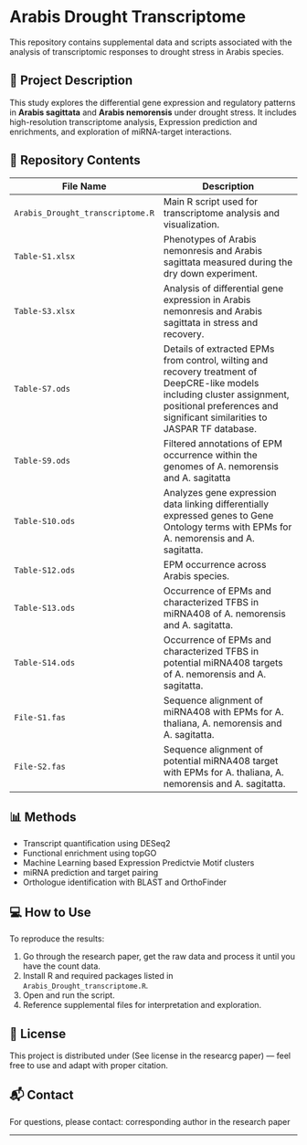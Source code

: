 # Arabis Drought Transcriptome

This repository contains supplemental data and scripts associated with the analysis of transcriptomic responses to drought stress in Arabis species.

## 🧪 Project Description

This study explores the differential gene expression and regulatory patterns in **Arabis sagittata** and **Arabis nemorensis** under drought stress. It includes high-resolution transcriptome analysis, Expression prediction and enrichments, and exploration of miRNA-target interactions.

## 📁 Repository Contents

| File Name                                      | Description |
|-----------------------------------------------|-------------|
| `Arabis_Drought_transcriptome.R`               | Main R script used for transcriptome analysis and visualization. |
| `Table-S1.xlsx`                                | Phenotypes of Arabis nemonresis and Arabis sagittata measured during the dry down experiment. | 
| `Table-S3.xlsx`                                | Analysis of differential gene expression in Arabis nemonresis and Arabis sagittata in stress and recovery. |
| `Table-S7.ods`                                 | Details of extracted EPMs from control, wilting and recovery treatment of DeepCRE-like models including cluster assignment, positional preferences and significant similarities to JASPAR TF database. |
| `Table-S9.ods`                                 | Filtered annotations of EPM occurrence within the genomes of A. nemorensis and A. sagitatta |
| `Table-S10.ods`                                | Analyzes gene expression data linking differentially expressed genes to Gene Ontology terms with EPMs for A. nemorensis and A. sagitatta. |
| `Table-S12.ods`                                | EPM occurrence across Arabis species. |
| `Table-S13.ods`                                | Occurrence of EPMs and characterized TFBS in miRNA408 of A. nemorensis and A. sagitatta. |
| `Table-S14.ods`                                | Occurrence of EPMs and characterized TFBS in potential miRNA408 targets of A. nemorensis and A. sagitatta. |
| `File-S1.fas`                                  | Sequence alignment of miRNA408 with EPMs for A. thaliana, A. nemorensis and A. sagitatta. |
| `File-S2.fas`                                  | Sequence alignment of potential miRNA408 target with EPMs for A. thaliana, A. nemorensis and A. sagitatta. |

## 📊 Methods

- Transcript quantification using DESeq2
- Functional enrichment using topGO
- Machine Learning based Expression Predictvie Motif clusters
- miRNA prediction and target pairing
- Orthologue identification with BLAST and OrthoFinder

## 💻 How to Use

To reproduce the results:
1. Go through the research paper, get the raw data and process it until you have the count data.
2. Install R and required packages listed in `Arabis_Drought_transcriptome.R`.
3. Open and run the script.
4. Reference supplemental files for interpretation and exploration.

## 📜 License

This project is distributed under (See license in the researcg paper) — feel free to use and adapt with proper citation.

## 📬 Contact

For questions, please contact: corresponding author in the research paper

---
